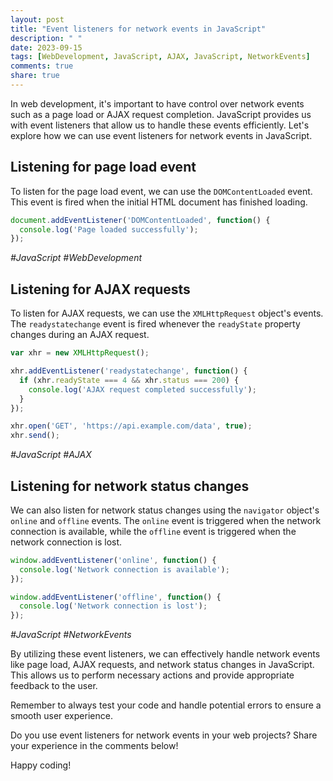 ```yaml
---
layout: post
title: "Event listeners for network events in JavaScript"
description: " "
date: 2023-09-15
tags: [WebDevelopment, JavaScript, AJAX, JavaScript, NetworkEvents]
comments: true
share: true
---
```


In web development, it's important to have control over network events such as a page load or AJAX request completion. JavaScript provides us with event listeners that allow us to handle these events efficiently. Let's explore how we can use event listeners for network events in JavaScript.

## Listening for page load event

To listen for the page load event, we can use the `DOMContentLoaded` event. This event is fired when the initial HTML document has finished loading.

```javascript
document.addEventListener('DOMContentLoaded', function() {
  console.log('Page loaded successfully');
});
```
*#JavaScript #WebDevelopment*

## Listening for AJAX requests

To listen for AJAX requests, we can use the `XMLHttpRequest` object's events. The `readystatechange` event is fired whenever the `readyState` property changes during an AJAX request.

```javascript
var xhr = new XMLHttpRequest();

xhr.addEventListener('readystatechange', function() {
  if (xhr.readyState === 4 && xhr.status === 200) {
    console.log('AJAX request completed successfully');
  }
});

xhr.open('GET', 'https://api.example.com/data', true);
xhr.send();
```
*#JavaScript #AJAX*

## Listening for network status changes

We can also listen for network status changes using the `navigator` object's `online` and `offline` events. The `online` event is triggered when the network connection is available, while the `offline` event is triggered when the network connection is lost.

```javascript
window.addEventListener('online', function() {
  console.log('Network connection is available');
});

window.addEventListener('offline', function() {
  console.log('Network connection is lost');
});
```
*#JavaScript #NetworkEvents*

By utilizing these event listeners, we can effectively handle network events like page load, AJAX requests, and network status changes in JavaScript. This allows us to perform necessary actions and provide appropriate feedback to the user.

Remember to always test your code and handle potential errors to ensure a smooth user experience.

Do you use event listeners for network events in your web projects? Share your experience in the comments below!

Happy coding!